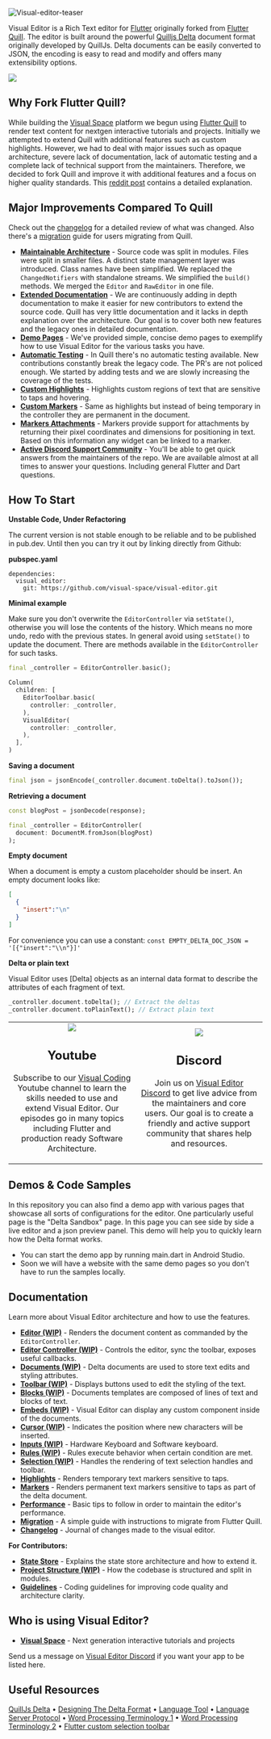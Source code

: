 ![Visual-editor-teaser](https://github.com/visual-space/visual-editor/blob/develop/example/assets/github/visual-editor-teaser.jpg)

Visual Editor is a Rich Text editor for [Flutter] originally forked from [Flutter Quill]. The editor is built around the powerful [Quilljs Delta] document format originally developed by QuillJs. Delta documents can be easily converted to JSON, the encoding is easy to read and modify and offers many extensibility options.

<img src="https://github.com/visual-space/visual-editor/blob/develop/example/assets/github/visual-editor-demo.gif"/>

## Why Fork Flutter Quill?
While building the [Visual Space] platform we begun using [Flutter Quill] to render text content for nextgen interactive tutorials and projects. Initially we attempted to extend Quill with additional features such as custom highlights. However, we had to deal with major issues such as opaque architecture, severe lack of documentation, lack of automatic testing and a complete lack of technical support from the maintainers. Therefore, we decided to fork Quill and improve it with additional features and a focus on higher quality standards. This [reddit post](https://www.reddit.com/r/FlutterDev/comments/uq340b/ive_decided_to_fork_flutter_quill_rich_text/) contains a detailed explanation. 

## Major Improvements Compared To Quill
Check out the [changelog](https://github.com/visual-space/visual-editor/blob/develop/CHANGELOG.md) for a detailed review of what was changed. Also there's a [migration](https://github.com/visual-space/visual-editor/blob/develop/MIGRATING.md) guide for users migrating from Quill.

- **[Maintainable Architecture](https://github.com/visual-space/visual-editor/issues/1)** - Source code was split in modules. Files were split in smaller files. A distinct state management layer was introduced. Class names have been simplified. We replaced the `ChangedNotifiers` with standalone streams. We simplified the `build()` methods. We merged the `Editor` and `RawEditor` in one file.
- **[Extended Documentation](https://github.com/visual-space/visual-editor/issues/2)** - We are continuously adding in depth documentation to make it easier for new contributors to extend the source code. Quill has very little documentation and it lacks in depth explanation over the architecture. Our goal is to cover both new features and the legacy ones in detailed documentation.
- **[Demo Pages](https://github.com/visual-space/visual-editor/issues/63)** - We've provided simple, concise demo pages to exemplify how to use Visual Editor for the various tasks you have.
- **[Automatic Testing](https://github.com/visual-space/visual-editor/issues/3)** - In Quill there's no automatic testing available. New contributions constantly break the legacy code. The PR's are not policed enough. We started by adding tests and we are slowly increasing the coverage of the tests.
- **[Custom Highlights](https://github.com/visual-space/visual-editor/issues/4)** - Highlights custom regions of text that are sensitive to taps and hovering.
- **[Custom Markers](https://github.com/visual-space/visual-editor/issues/69)** - Same as highlights but instead of being temporary in the controller they are permanent in the document.
- **[Markers Attachments](https://github.com/visual-space/visual-editor/issues/117)** - Markers provide support for attachments by returning their pixel coordinates and dimensions for positioning in text. Based on this information any widget can be linked to a marker.
- **[Active Discord Support Community](https://discord.gg/XpGygmXde4)** - You'll be able to get quick answers from the maintainers of the repo. We are available almost at all times to answer your questions. Including general Flutter and Dart questions.

## How To Start

**Unstable Code, Under Refactoring**

The current version is not stable enough to be reliable and to be published in pub.dev. Until then you can try it out by linking directly from Github:

**pubspec.yaml**

```
dependencies:
  visual_editor:
    git: https://github.com/visual-space/visual-editor.git
```

**Minimal example**

Make sure you don't overwrite the `EditorController` via `setState()`, otherwise you will lose the contents of the history. Which means no more undo, redo with the previous states. In general avoid using `setState()` to update the document. There are methods available in the `EditorController` for such tasks.

```dart
final _controller = EditorController.basic();
```

```dart
Column(
  children: [
    EditorToolbar.basic(
      controller: _controller,
    ),
    VisualEditor(
      controller: _controller,
    ),
  ],
)
```

**Saving a document**
```dart
final json = jsonEncode(_controller.document.toDelta().toJson());
```

**Retrieving a document**
```dart
const blogPost = jsonDecode(response);

final _controller = EditorController(
  document: DocumentM.fromJson(blogPost)
);
```

**Empty document**

When a document is empty a custom placeholder should be insert. An empty document looks like:
```json
[
  {
    "insert":"\n"
  }
] 
```
 
For convenience you can use a constant: `const EMPTY_DELTA_DOC_JSON = '[{"insert":"\\n"}]'`

**Delta or plain text**

Visual Editor uses [Delta] objects as an internal data format to describe the attributes of each fragment of text.

```dart
_controller.document.toDelta(); // Extract the deltas
_controller.document.toPlainText(); // Extract plain text
```

<table cellspacing="0" cellpadding="0" border="0" style="border: 0px; border-collapse:collapse; marin: 60px 0 60px 0">
    <tr style="border: 0px;">
        <td width="50%" style="text-align: center; border: 0px;">
            <a href="https://www.youtube.com/channel/UC2-5lfNbbErIds0Iuai8yfA" target="_blank" rel="Subscribe to Youtube">
                <img src="https://github.com/visual-space/visual-editor/blob/develop/example/assets/github/youtube.jpg"/>
            </a>
            <h2>Youtube</h2>
            <p>Subscribe to our <a href="https://www.youtube.com/channel/UC2-5lfNbbErIds0Iuai8yfA" target="_blank" rel="Subscribe to Youtube">Visual Coding</a> Youtube channel to learn the skills needed to use and extend Visual Editor. Our episodes go in many topics including Flutter and production ready Software Architecture.</p>
        </td>
        <td width="50%" style="text-align: center; border: 0px;">
            <a href="https://discord.gg/XpGygmXde4" target="_blank" rel="Join on Discord">
                <img src="https://github.com/visual-space/visual-editor/blob/develop/example/assets/github/discord.jpg"/>
            </a>
            <h2>Discord</h2>
            <p>Join us on <a href="https://discord.gg/XpGygmXde4" target="_blank" rel="Join on Discord">Visual Editor Discord</a> to get live advice from the maintainers and core users. Our goal is to create a friendly and active support community that shares help and resources.</p>
        </td>
    </tr>
</table>

## Demos & Code Samples
In this repository you can also find a demo app with various pages that showcase all sorts of configurations for the editor. One particularly useful page is the "Delta Sandbox" page. In this page you can see side by side a live editor and a json preview panel. This demo will help you to quickly learn how the Delta format works. 

- You can start the demo app by running main.dart in Android Studio.
- Soon we will have a website with the same demo pages so you don't have to run the samples locally.

## Documentation
Learn more about Visual Editor architecture and how to use the features.

- **[Editor (WIP)](https://github.com/visual-space/visual-editor/blob/develop/lib/editor/editor.md)** - Renders the document content as commanded by the `EditorController`.
- **[Editor Controller (WIP)](https://github.com/visual-space/visual-editor/blob/develop/lib/controller/editor-controller.md)** - Controls the editor, sync the toolbar, exposes useful callbacks.
- **[Documents (WIP)](https://github.com/visual-space/visual-editor/blob/develop/lib/documents/documents.md)** - Delta documents are used to store text edits and styling attributes.
- **[Toolbar (WIP)](https://github.com/visual-space/visual-editor/blob/develop/lib/toolbar/toolbar.md)** - Displays buttons used to edit the styling of the text.
- **[Blocks (WIP)](https://github.com/visual-space/visual-editor/blob/develop/lib/blocks/blocks.md)** - Documents templates are composed of lines of text and blocks of text.
- **[Embeds (WIP)](https://github.com/visual-space/visual-editor/blob/develop/lib/embeds/embeds.md)** - Visual Editor can display any custom component inside of the documents.
- **[Cursor (WIP)](https://github.com/visual-space/visual-editor/blob/develop/lib/cursor/cursor.md)** - Indicates the position where new characters will be inserted.
- **[Inputs (WIP)](https://github.com/visual-space/visual-editor/blob/develop/lib/inputs/inputs.md)** - Hardware Keyboard and Software keyboard.
- **[Rules (WIP)](https://github.com/visual-space/visual-editor/blob/develop/lib/rules/rules.md)** - Rules execute behavior when certain condition are met.
- **[Selection (WIP)](https://github.com/visual-space/visual-editor/blob/develop/lib/selection/selection.md)** - Handles the rendering of text selection handles and toolbar.
- **[Highlights](https://github.com/visual-space/visual-editor/blob/develop/lib/highlights/highlights.md)** - Renders temporary text markers sensitive to taps.
- **[Markers](https://github.com/visual-space/visual-editor/blob/develop/lib/markers/markers.md)** - Renders permanent text markers sensitive to taps as part of the delta document.
- **[Performance](https://github.com/visual-space/visual-editor/blob/develop/PERFORMANCE.md)** - Basic tips to follow in order to maintain the editor's performance.
- **[Migration](https://github.com/visual-space/visual-editor/blob/develop/MIGRATING.md)** - A simple guide with instructions to migrate from Flutter Quill.
- **[Changelog](https://github.com/visual-space/visual-editor/blob/develop/CHANGELOG.md)** - Journal of changes made to the visual editor.
  
**For Contributors:**

- **[State Store](https://github.com/visual-space/visual-editor/blob/develop/lib/shared/state-store.md)** - Explains the state store architecture and how to extend it.
- **[Project Structure (WIP)](https://github.com/visual-space/visual-editor/blob/develop/lib/shared/project-structure.md)** - How the codebase is structured and split in modules.
- **[Guidelines](https://github.com/visual-space/visual-editor/blob/develop/GUIDELINES.md)** - Coding guidelines for improving code quality and architecture clarity.

## Who is using Visual Editor?

- **[Visual Space]** - Next generation interactive tutorials and projects

Send us a message on [Visual Editor Discord] if you want your app to be listed here.

## Useful Resources
[QuillJs Delta](https://github.com/quilljs/delta) • 
[Designing The Delta Format](https://quilljs.com/guides/designing-the-delta-format) • 
[Language Tool](https://languagetool.org) • 
[Language Server Protocol](https://microsoft.github.io/language-server-protocol) • 
[Word Processing Terminology 1](http://w.sunybroome.edu/basic-computer-skills/functions/word_processing/2wp_terminology.html) • 
[Word Processing Terminology 2](https://www.computerhope.com/jargon/word-processor.htm) • 
[Flutter custom selection toolbar](https://ktuusj.medium.com/flutter-custom-selection-toolbar-3acbe7937dd3)

[Quill]: https://quilljs.com/docs/formats
[Quilljs Delta]: https://github.com/quilljs/delta
[Flutter]: https://github.com/flutter/flutter
[Flutter Quill]: https://github.com/singerdmx/flutter-quill
[Visual Coding]: https://www.youtube.com/channel/UC2-5lfNbbErIds0Iuai8yfA
[Visual Editor Discord]: https://discord.gg/XpGygmXde4
[Visual Space]: https://visualspace.app